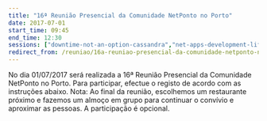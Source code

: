 ```yaml
---
title: "16ª Reunião Presencial da Comunidade NetPonto no Porto"
date: 2017-07-01
start_time: 09:45
end_time: 12:30
sessions: ["downtime-not-an-option-cassandra","net-apps-development-life-cycle"]
redirect_from: /reuniao/16a-reuniao-presencial-da-comunidade-netponto-no-porto/
---
```

No dia 01/07/2017 será realizada a 16ª Reunião Presencial da Comunidade NetPonto no Porto. Para participar, efectue o registo de acordo com as instruções abaixo.
Nota: Ao final da reunião, escolhemos um restaurante próximo e fazemos um almoço em grupo para continuar o convívio e aproximar as pessoas. A participação é opcional.